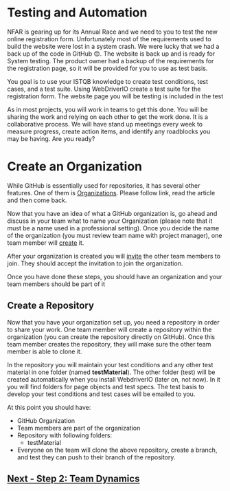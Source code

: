 # Testing and Automation

NFAR is gearing up for its Annual Race and we need to you to test the new online registration form. Unfortunately most of the requirements used to build the website were lost in a system crash. We were lucky that we had a back up of the code in GitHub 😊. The website is back up and is ready for System testing. The product owner had a backup of the requirements for the registration page, so it will be provided for you to use as test basis.

You goal is to use your ISTQB knowledge to create test conditions, test cases, and a test suite. Using WebDriverIO create a test suite for the registration form.  The website page you will be testing is included in the test
 
As in most projects, you will work in teams to get this done. You will be sharing the work and relying on each other to get the work done. It is a collaborative process. We will have stand up meetings every week to measure progress, create action items, and identify any roadblocks you may be having. Are you ready?   

# Create an Organization
While GitHub is essentially used for repositories, it has several other features. One of them is [Organizations](https://docs.github.com/en/organizations/collaborating-with-groups-in-organizations/about-organizations). Please follow link, read the article and then come back.  

Now that you have an idea of what a GitHub organization is, go ahead and discuss in your team what to name your Organization (please note that it must be a name used in a professional setting). Once you decide the name of the organization (you must review team name with project manager), one team member will [create](https://docs.github.com/en/organizations/collaborating-with-groups-in-organizations/creating-a-new-organization-from-scratch) it.  

After your organization is created you will [invite](https://docs.github.com/en/organizations/managing-membership-in-your-organization/inviting-users-to-join-your-organization) the other team members to join. They should accept the invitation to join the organization. 

Once you have done these steps, you should have an organization and your team members should be part of it

## Create a Repository
Now that you have your organization set up, you need a repository in order to share your work. One team member will create a repository within the organization (you can create the repository directly on GitHub). Once this team member creates the repository, they will make sure the other team member is able to clone it. 

In the repository you will maintain your test conditions and any other test material in one folder (named **testMaterial**). The other folder (test) will be created automatically when you install WebdriverIO (later on, not now). In it you will find folders for page objects and test specs. The test basis to develop your test conditions and test cases will be emailed to you. 

 At this point you should have: 
 - GitHub Organization
 - Team members are part of the organization
 - Repository with following folders:
   - testMaterial
- Everyone on the team will clone the above repository, create a branch, and test they can push to their branch of the repository.    
 
## [Next - Step 2: Team Dynamics](02_Team_Dynamics.md)

